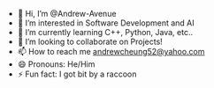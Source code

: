 - 👋 Hi, I’m @Andrew-Avenue
- 👀 I’m interested in Software Development and AI
- 🌱 I’m currently learning C++, Python, Java, etc..
- 💞️ I’m looking to collaborate on Projects!
- 📫 How to reach me andrewcheung52@yahoo.com
- 😄 Pronouns: He/Him
- ⚡ Fun fact: I got bit by a raccoon

<!---
Andrew-Avenue/Andrew-Avenue is a ✨ special ✨ repository because its `README.md` (this file) appears on your GitHub profile.
You can click the Preview link to take a look at your changes.
--->
